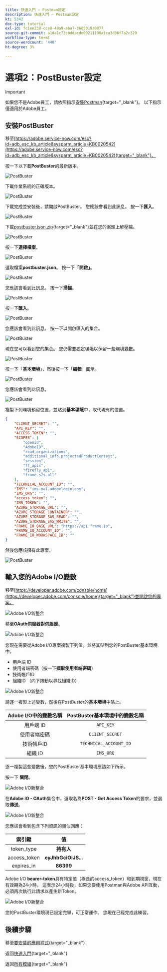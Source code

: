 ```yaml
---
title: 快速入門 — Postman設定
description: 快速入門 — Postman設定
kt: 5342
doc-type: tutorial
exl-id: fc1ee238-cce8-40a9-aba7-3605019a0077
source-git-commit: a1da1c73cbddacde00211190a1ca3d36f7a2c329
workflow-type: tm+mt
source-wordcount: '440'
ht-degree: 3%

---
```


# 選項2：PostBuster設定

>[!IMPORTANT]
>
>如果您不是Adobe員工，請依照指示[安裝Postman](./ex7.md){target="_blank"}。 以下指示僅適用於Adobe員工。

## 安裝PostBuster

移至[https://adobe.service-now.com/esc?id=adb_esc_kb_article&sysparm_article=KB0020542](https://adobe.service-now.com/esc?id=adb_esc_kb_article&sysparm_article=KB0020542){target="_blank"}。

按一下以下載&#x200B;**PostBuster**&#x200B;的最新版本。

![PostBuster](./images/pb1.png)

下載作業系統的正確版本。

![PostBuster](./images/pb2.png)

下載完成並安裝後，請開啟PostBuster。 您應該會看到此訊息。 按一下&#x200B;**匯入**。

![PostBuster](./images/pb3.png)

下載[postbuster.json.zip](./../../../assets/postman/postbuster.json.zip){target="_blank"}並在您的案頭上解壓縮。

![PostBuster](./images/pbpb.png)

按一下&#x200B;**選擇檔案**。

![PostBuster](./images/pb4.png)

選取檔案&#x200B;**postbuster.json**。 按一下&#x200B;**「開啟」**。

![PostBuster](./images/pb5.png)

您應該會看到此訊息。 按一下&#x200B;**掃描**。

![PostBuster](./images/pb6.png)

按一下&#x200B;**匯入**。

![PostBuster](./images/pb7.png)

您應該會看到此訊息。 按一下以開啟匯入的集合。

![PostBuster](./images/pb8.png)

現在您可以看到您的集合。 您仍需要設定環境以保留一些環境變數。

![PostBuster](./images/pb9.png)

按一下「**基本環境**」，然後按一下「**編輯**」圖示。

![PostBuster](./images/pb10.png)

您應該會看到此訊息。

![PostBuster](./images/pb11.png)

複製下列環境預留位置，並貼到&#x200B;**基本環境**&#x200B;中，取代現有的位置。

```json
{
	"CLIENT_SECRET": "",
	"API_KEY": "",
	"ACCESS_TOKEN": "",
	"SCOPES": [
		"openid",
		"AdobeID",
		"read_organizations", 
		"additional_info.projectedProductContext", 
		"session",
		"ff_apis",
		"firefly_api",
		"frame.s2s.all"
	],
	"TECHNICAL_ACCOUNT_ID": "",
	"IMS": "ims-na1.adobelogin.com",
	"IMS_ORG": "",
	"access_token": "",
	"IMS_TOKEN": "",
	"AZURE_STORAGE_URL": "",
	"AZURE_STORAGE_CONTAINER": "",
	"AZURE_STORAGE_SAS_READ": "",
	"AZURE_STORAGE_SAS_WRITE": "",
	"FRAME_IO_BASE_URL": "https://api.frame.io",
	"FRAME_IO_ACCOUNT_ID": "",
	"FRAME_IO_WORKSPACE_ID": ""
}
```

然後您應該擁有此專案。

![PostBuster](./images/pb12.png)

## 輸入您的Adobe I/O變數

移至[https://developer.adobe.com/console/home](https://developer.adobe.com/console/home){target="_blank"}並開啟您的專案。

![Adobe I/O新整合](./images/iopr.png)

移至&#x200B;**OAuth伺服器對伺服器**。

![Adobe I/O新整合](./images/iopbvar1.png)

您現在需要從Adobe I/O專案複製下列值，並將其貼到您的PostBuster基本環境中。

- 用戶端 ID
- 使用者端密碼（按一下&#x200B;**擷取使用者端密碼**）
- 技術帳戶ID
- 組織ID （向下捲動以尋找組織ID）

![Adobe I/O新整合](./images/iopbvar2.png)

請逐一複製上述變數，然後在PostBuster的&#x200B;**基本環境**&#x200B;中貼上。

| Adobe I/O中的變數名稱 | PostBuster基本環境中的變數名稱 |
|:-------------:| :---------------:| 
| 用戶端 ID | `API_KEY` |
| 使用者端密碼 | `CLIENT_SECRET` |
| 技術帳戶ID | `TECHNICAL_ACCOUNT_ID` |
| 組織 ID | `IMS_ORG` |

逐一複製這些變數後，您的PostBuster基本環境應該如下所示。

按一下 **關閉**。

![Adobe I/O新整合](./images/iopbvar3.png)

在&#x200B;**Adobe IO - OAuth**&#x200B;集合中，選取名為&#x200B;**POST - Get Access Token**&#x200B;的要求，並選取&#x200B;**傳送**。

![Adobe I/O新整合](./images/iopbvar3a.png)

您應該會看到包含下列資訊的類似回應：

| 索引鍵 | 值 |
|:-------------:| :---------------:| 
| token_type | **持有人** |
| access_token | **eyJhbGciOiJS...** |
| expires_in | **86399** |

Adobe I/O **bearer-token**&#x200B;具有特定值（極長的access_token）和到期視窗，現在有效期為24小時。 這表示24小時後，如果您要使用Postman與Adobe API互動，必須再次執行此請求以產生新Token。

![Adobe I/O新整合](./images/iopbvar4.png)

您的PostBuster環境現已設定完畢，可正常運作。 您現在已經完成此練習。

## 後續步驟

移至[要安裝的應用程式](./ex9.md){target="_blank"}

返回[快速入門](./getting-started.md){target="_blank"}

返回[所有模組](./../../../overview.md){target="_blank"}
